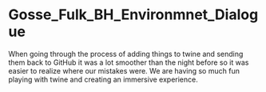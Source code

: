 # Gosse_Fulk_BH_Environmnet_Dialogue

When going through the process of adding things to twine and sending them back to GitHub it was a lot smoother than the night before so it was easier to realize where our mistakes were. We are having so much fun playing with twine and creating an immersive experience. 
